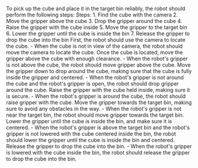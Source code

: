 To pick up the cube and place it in the target bin reliably, the robot should perform the following steps:
    Steps:  1. Find the cube with the camera  2. Move the gripper above the cube  3. Drop the gripper around the cube  4. Raise the gripper with the cube inside  5. Move the gripper to the target bin  6. Lower the gripper until the cube is inside the bin  7. Release the gripper to drop the cube into the bin
    First, the robot should use the camera to locate the cube.
    - When the cube is not in view of the camera, the robot should move the camera to locate the cube.
    Once the cube is located, move the gripper above the cube with enough clearance.
    - When the robot's gripper is not above the cube, the robot should move gripper above the cube.
    Move the gripper down to drop around the cube, making sure that the cube is fully inside the gripper and centered.
    - When the robot's gripper is not around the cube and the robot's gripper is open, the robot should drop gripper around the cube.
    Raise the gripper with the cube held inside, making sure it is secure.
    - When the robot's gripper is around the cube, the robot should raise gripper with the cube.
    Move the gripper towards the target bin, making sure to avoid any obstacles in the way.
    - When the robot's gripper is not near the target bin, the robot should move gripper towards the target bin.
    Lower the gripper until the cube is inside the bin, and make sure it is centered.
    - When the robot's gripper is above the target bin and the robot's gripper is not lowered with the cube centered inside the bin, the robot should lower the gripper until the cube is inside the bin and centered.
    Release the gripper to drop the cube into the bin.
    - When the robot's gripper is lowered with the cube inside the bin, the robot should release the gripper to drop the cube into the bin.